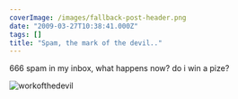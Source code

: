 ```yaml
---
coverImage: /images/fallback-post-header.png
date: "2009-03-27T10:38:41.000Z"
tags: []
title: "Spam, the mark of the devil.."
---
```


666 spam in my inbox, what happens now? do i win a pize?

![workofthedevil](/wp-content/uploads/2009/03/workofthedevil.png "workofthedevil")
